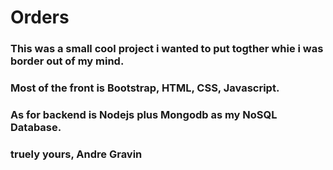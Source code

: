 # Orders
### This was a small cool project i wanted to put togther whie i was border out of my mind.
### Most of the front is Bootstrap, HTML, CSS, Javascript. 
### As for backend is Nodejs plus Mongodb as my NoSQL Database.
### truely yours, Andre Gravin
